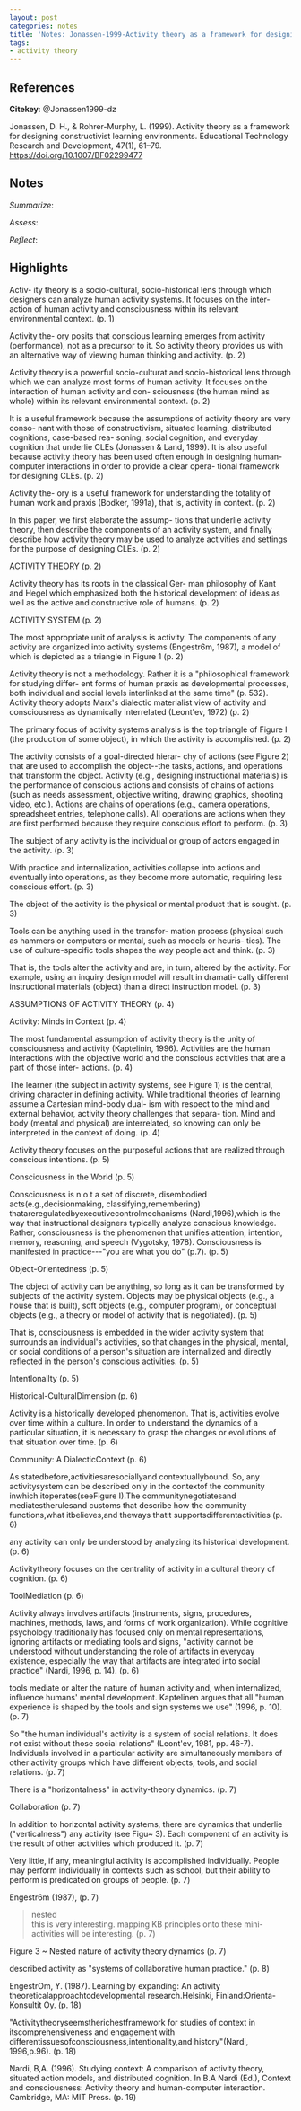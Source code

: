 ```yaml
---
layout: post
categories: notes
title: 'Notes: Jonassen-1999-Activity theory as a framework for designing constructivist learning environments'
tags:
- activity theory
---
```


## References

**Citekey**: @Jonassen1999-dz

Jonassen, D. H., & Rohrer-Murphy, L. (1999). Activity theory as a framework for designing constructivist learning environments. Educational Technology Research and Development, 47(1), 61–79. https://doi.org/10.1007/BF02299477

## Notes

*Summarize*: 

*Assess*: 

*Reflect*: 

## Highlights

Activ- ity theory is a socio-cultural, socio-historical lens through which designers can analyze human activity systems. It focuses on the inter- action of human activity and consciousness within its relevant environmental context. (p. 1)

Activity the- ory posits that conscious learning emerges from activity (performance), not as a precursor to it. So activity theory provides us with an alternative way of viewing human thinking and activity. (p. 2)

Activity theory is a powerful socio-culturat and socio-historical lens through which we can analyze most forms of human activity. It focuses on the interaction of human activity and con- sciousness (the human mind as whole) within its relevant environmental context. (p. 2)

It is a useful framework because the assumptions of activity theory are very conso- nant with those of constructivism, situated learning, distributed cognitions, case-based rea- soning, social cognition, and everyday cognition that underlie CLEs (Jonassen & Land, 1999). It is also useful because activity theory has been used often enough in designing human-computer interactions in order to provide a clear opera- tional framework for designing CLEs. (p. 2)

Activity the- ory is a useful framework for understanding the totality of human work and praxis (Bodker, 1991a), that is, activity in context. (p. 2)

In this paper, we first elaborate the assump- tions that underlie activity theory, then describe the components of an activity system, and finally describe how activity theory may be used to analyze activities and settings for the purpose of designing CLEs. (p. 2)

ACTIVITY THEORY (p. 2)

Activity theory has its roots in the classical Ger- man philosophy of Kant and Hegel which emphasized both the historical development of ideas as well as the active and constructive role of humans. (p. 2)

ACTIVITY SYSTEM (p. 2)

The most appropriate unit of analysis is activity. The components of any activity are organized into activity systems (Engestr6m, 1987), a model of which is depicted as a triangle in Figure 1 (p. 2)

Activity theory is not a methodology. Rather it is a "philosophical framework for studying differ- ent forms of human praxis as developmental processes, both individual and social levels interlinked at the same time" (p. 532). Activity theory adopts Marx's dialectic materialist view of activity and consciousness as dynamically interrelated (Leont'ev, 1972) (p. 2)

The primary focus of activity systems analysis is the top triangle of Figure I (the production of some object), in which the activity is accomplished. (p. 2)

The activity consists of a goal-directed hierar- chy of actions (see Figure 2) that are used to accomplish the object--the tasks, actions, and operations that transform the object. Activity (e.g., designing instructional materials) is the performance of conscious actions and consists of chains of actions (such as needs assessment, objective writing, drawing graphics, shooting video, etc.). Actions are chains of operations (e.g., camera operations, spreadsheet entries, telephone calls). All operations are actions when they are first performed because they require conscious effort to perform. (p. 3)

The subject of any activity is the individual or group of actors engaged in the activity. (p. 3)

With practice and internalization, activities collapse into actions and eventually into operations, as they become more automatic, requiring less conscious effort. (p. 3)

The object of the activity is the physical or mental product that is sought. (p. 3)

Tools can be anything used in the transfor- mation process (physical such as hammers or computers or mental, such as models or heuris- tics). The use of culture-specific tools shapes the way people act and think. (p. 3)

That is, the tools alter the activity and are, in turn, altered by the activity. For example, using an inquiry design model will result in dramati- cally different instructional materials (object) than a direct instruction model. (p. 3)

ASSUMPTIONS OF ACTIVITY THEORY (p. 4)

Activity: Minds in Context (p. 4)

The most fundamental assumption of activity theory is the unity of consciousness and activity (Kaptelinin, 1996). Activities are the human interactions with the objective world and the conscious activities that are a part of those inter- actions. (p. 4)

The learner (the subject in activity systems, see Figure 1) is the central, driving character in defining activity. While traditional theories of learning assume a Cartesian mind-body dual- ism with respect to the mind and external behavior, activity theory challenges that separa- tion. Mind and body (mental and physical) are interrelated, so knowing can only be interpreted in the context of doing. (p. 4)

Activity theory focuses on the purposeful actions that are realized through conscious intentions. (p. 5)

Consciousness in the World (p. 5)

Consciousness is n o t a set of discrete, disembodied acts(e.g.,decisionmaking, classifying,remembering) thatareregulatedbyexecutivecontrolmechanisms (Nardi,1996),which is the way that instructional designers typically analyze conscious knowledge. Rather, consciousness is the phenomenon that unifies attention, intention, memory, reasoning, and speech (Vygotsky, 1978). Consciousness is manifested in practice---"you are what you do" (p.7). (p. 5)

Object-Orientedness (p. 5)

The object of activity can be anything, so long as it can be transformed by subjects of the activity system. Objects may be physical objects (e.g., a house that is built), soft objects (e.g., computer program), or conceptual objects (e.g., a theory or model of activity that is negotiated). (p. 5)

That is, consciousness is embedded in the wider activity system that surrounds an individual's activities, so that changes in the physical, mental, or social conditions of a person's situation are internalized and directly reflected in the person's conscious activities. (p. 5)

Intentlonallty (p. 5)

Historical-CulturalDimension (p. 6)

Activity is a historically developed phenomenon. That is, activities evolve over time within a culture. In order to understand the dynamics of a particular situation, it is necessary to grasp the changes or evolutions of that situation over time. (p. 6)

Community: A DialecticContext (p. 6)

As statedbefore,activitiesaresociallyand contextuallybound. So, any activitysystem can be described only in the contextof the community inwhich itoperates(seeFigure I).The communitynegotiatesand mediatestherulesand customs that describe how the community functions,what itbelieves,and theways thatit supportsdifferentactivities (p. 6)

any activity can only be understood by analyzing its historical development. (p. 6)

Activitytheory focuses on the centrality of activity in a cultural theory of cognition. (p. 6)

ToolMediation (p. 6)

Activity always involves artifacts (instruments, signs, procedures, machines, methods, laws, and forms of work organization). While cognitive psychology traditionally has focused only on mental representations, ignoring artifacts or mediating tools and signs, "activity cannot be understood without understanding the role of artifacts in everyday existence, especially the way that artifacts are integrated into social practice" (Nardi, 1996, p. 14). (p. 6)

tools mediate or alter the nature of human activity and, when internalized, influence humans' mental development. Kaptelinen argues that all "human experience is shaped by the tools and sign systems we use" (1996, p. 10). (p. 7)

So "the human individual's activity is a system of social relations. It does not exist without those social relations" (Leont'ev, 1981, pp. 46-7). Individuals involved in a particular activity are simultaneously members of other activity groups which have different objects, tools, and social relations. (p. 7)

There is a "horizontaIness" in activity-theory dynamics. (p. 7)

Collaboration (p. 7)

In addition to horizontal activity systems, there are dynamics that underlie ("verticalness") any activity (see Figu~ 3). Each component of an activity is the result of other activities which produced it. (p. 7)

Very little, if any, meaningful activity is accomplished individually. People may perform individually in contexts such as school, but their ability to perform is predicated on groups of people. (p. 7)

Engestr6m (1987), (p. 7)

> nested  
 this is very interesting. mapping KB principles onto these mini-activities will be interesting. (p. 7)

Figure 3 ~ Nested nature of activity theory dynamics (p. 7)

described activity as "systems of collaborative human practice." (p. 8)

EngestrOm, Y. (1987). Learning by expanding: An activity theoreticalapproachtodevelopmental research.Helsinki, Finland:Orienta-Konsultit Oy. (p. 18)

"Activitytheoryseemstherichestframework for studies of context in itscomprehensiveness and engagement with differentissuesofconsciousness,intentionality,and history"(Nardi, 1996,p.96). (p. 18)

Nardi, B,A. (1996). Studying context: A comparison of activity theory, situated action models, and distributed cognition. In B.A Nardi (Ed.), Context and consciousness: Activity theory and human-computer interaction. Cambridge, MA: MIT Press. (p. 19)


